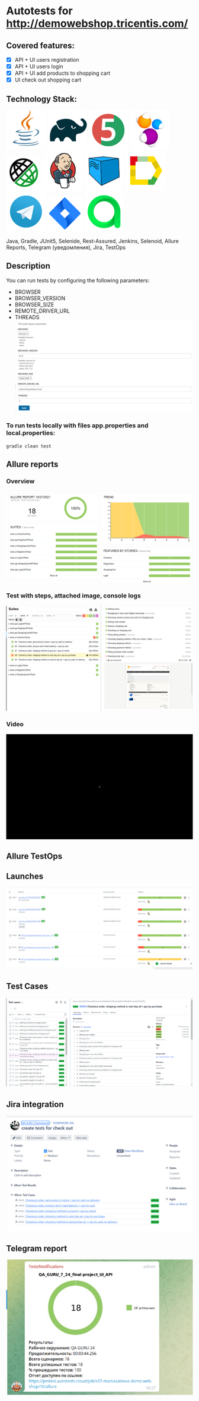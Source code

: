 # Autotests for http://demowebshop.tricentis.com/

## Covered features:

- [x] API + UI users registration
- [x] API + UI users login
- [x] API + UI add products to shopping cart
- [x] UI check out shopping cart

## Technology Stack:

![java](./img/icons/Java.svg "Java")
![gradle](./img/icons/Gradle.svg "Gradle")
![jUnit5](./img/icons/JUnit5.svg "JUnit5")
![selenide](./img/icons/Selenide.svg "Selenide")
![rest-assured](./img/icons/Rest-Assured.svg "Rest-Assured")
![jenkins](./img/icons/Jenkins.svg "Jenkins")
![Selenoid](./img/icons/Selenoid.svg "Selenoid")
![allure-logo](./img/icons/AllureReport.svg "Allure_Report")
![telegram-logo](./img/icons/Telegram.svg "Telegram")
![jira](./img/icons/Jira.svg "Jira")
![testOps](./img/icons/TestOps.svg "TestOps")

Java, Gradle, JUnit5, Selenide, Rest-Assured, Jenkins, Selenoid, Allure Reports, Telegram (уведомления), Jira, TestOps

## Description

You can run tests by configuring the following parameters:

- BROWSER
- BROWSER_VERSION
- BROWSER_SIZE
- REMOTE_DRIVER_URL
- THREADS
  ![Parametrised build](./img/jenkins-demo.png)

### To run tests locally with files app.properties and local.properties:

```
gradle clean test 
```

## Allure reports

### Overview

![overview allure](./img/allure-demo.png)

### Test with steps, attached image, console logs

![selenoid_screen](./img/steps-demo.png)

### Video

![video](./img/demo.gif)

## Allure TestOps

## Launches

![launches](./img/launches-demo.png)

## Test Cases

![test-case](./img/test-case-demo.png)

## Jira integration

![jira](./img/jira-demo.png)

## Telegram report

![telegram](./img/telegram-demo.png)


